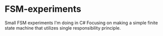 # FSM-experiments
Small FSM experiments I'm doing in C#
Focusing on making a simple finite state machine that utilizes single responsibility principle. 

